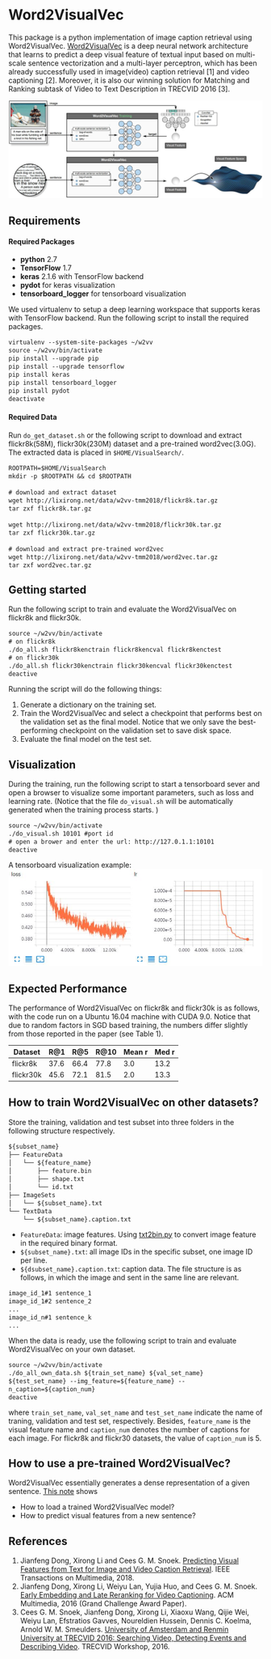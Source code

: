 # Word2VisualVec

This package is a python implementation of image caption retrieval using Word2VisualVec. [Word2VisualVec](https://ieeexplore.ieee.org/document/8353472/) is a deep neural network architecture that learns to predict a deep visual feature of textual input based on multi-scale sentence vectorization and a multi-layer perceptron, which has been already successfully used in image(video) caption retrieval [1] and video captioning [2]. Moreover, it is also our winning solution for Matching and Ranking subtask of Video to Text Description in TRECVID 2016 [3].

![image](w2vv.jpg)

## Requirements

#### Required Packages
* **python** 2.7
* **TensorFlow** 1.7 
* **keras** 2.1.6 with TensorFlow backend
* **pydot** for keras visualization
* **tensorboard_logger** for tensorboard visualization

We used virtualenv to setup a deep learning workspace that supports keras with TensorFlow backend.
Run the following script to install the required packages.
```shell
virtualenv --system-site-packages ~/w2vv
source ~/w2vv/bin/activate
pip install --upgrade pip
pip install --upgrade tensorflow
pip install keras
pip install tensorboard_logger
pip install pydot
deactivate
```

#### Required Data
Run `do_get_dataset.sh` or the following script to download and extract flickr8k(58M), flickr30k(230M) dataset and a pre-trained word2vec(3.0G).
The extracted data is placed in `$HOME/VisualSearch/`.
```shell
ROOTPATH=$HOME/VisualSearch
mkdir -p $ROOTPATH && cd $ROOTPATH

# download and extract dataset
wget http://lixirong.net/data/w2vv-tmm2018/flickr8k.tar.gz
tar zxf flickr8k.tar.gz

wget http://lixirong.net/data/w2vv-tmm2018/flickr30k.tar.gz
tar zxf flickr30k.tar.gz

# download and extract pre-trained word2vec
wget http://lixirong.net/data/w2vv-tmm2018/word2vec.tar.gz
tar zxf word2vec.tar.gz
```


## Getting started
Run the following script to train and evaluate the Word2VisualVec on flickr8k and flickr30k.
```shell
source ~/w2vv/bin/activate
# on flickr8k
./do_all.sh flickr8kenctrain flickr8kencval flickr8kenctest
# on flickr30k
./do_all.sh flickr30kenctrain flickr30kencval flickr30kenctest
deactive
```
Running the script will do the following things:
1. Generate a dictionary on the training set.
2. Train the Word2VisualVec and select a checkpoint that performs best on the validation set as the final model. Notice that we only save the best-performing checkpoint on the validation set to save disk space.
3. Evaluate the final model on the test set.

## Visualization

During the training, run the following script to start a tensorboard sever and open a browser to visualize some important parameters, such as loss and learning rate. (Notice that the file `do_visual.sh` will be automatically generated when the training process starts. )
```shell
source ~/w2vv/bin/activate
./do_visual.sh 10101 #port id
# open a brower and enter the url: http://127.0.1.1:10101
deactive
```
A tensorboard visualization example:
![image](tensorboard_visual.jpg)



## Expected Performance
The performance of Word2VisualVec on flickr8k and flickr30k is as follows, with the code run on a Ubuntu 16.04 machine with CUDA 9.0. Notice that due to random factors in SGD based training,  the numbers differ slightly from those reported in the paper (see Table 1).

| Dataset | R@1 | R@5 | R@10 | Mean r |	Med r |
| ------------- | ------------- | ------------- | ------------- |  ------------- | ------------- |
| flickr8k | 37.6 | 66.4 | 77.8 | 3.0 | 13.2 |
| flickr30k | 45.6 | 72.1 | 81.5 | 2.0 | 13.3 |




## How to train Word2VisualVec on other datasets?

Store the training, validation and test subset into three folders in the following structure respectively.
```shell
${subset_name}
├── FeatureData
│   └── ${feature_name}
│       ├── feature.bin
│       ├── shape.txt
│       └── id.txt
├── ImageSets
│   └── ${subset_name}.txt
└── TextData
    └── ${subset_name}.caption.txt

```

* `FeatureData`: image features. Using [txt2bin.py](simpleknn/txt2bin.py) to convert image feature in the required binary format.
* `${subset_name}.txt`: all image IDs in the specific subset, one image ID per line.
* `${dsubset_name}.caption.txt`: caption data. The file structure is as follows, in which the image and sent in the same line are relevant.
```
image_id_1#1 sentence_1
image_id_1#2 sentence_2
...
image_id_n#1 sentence_k
...
```

When the data is ready, use the following script to train and evaluate Word2VisualVec on your own dataset.
```shell
source ~/w2vv/bin/activate
./do_all_own_data.sh ${train_set_name} ${val_set_name} ${test_set_name} --img_feature=${feature_name} --n_caption=${caption_num}
deactive
```
where `train_set_name`, `val_set_name` and `test_set_name` indicate the name of traning, validation and test set, respectively. Besides, `feature_name` is the visual feature name and `caption_num` denotes the number of captions for each image. For flickr8k and flickr30 datasets, the value of `caption_num` is 5. 

## How to use a pre-trained Word2VisualVec?
Word2VisualVec essentially generates a dense representation of a given sentence.
[This note](w2vv_representation.ipynb) shows
* How to load a trained Word2VisualVec model?
* How to predict visual features from a new sentence?


## References
1. Jianfeng Dong, Xirong Li and Cees G. M. Snoek. [Predicting Visual Features from Text for Image and Video Caption Retrieval](https://ieeexplore.ieee.org/document/8353472/). IEEE Transactions on Multimedia, 2018.
2. Jianfeng Dong, Xirong Li, Weiyu Lan, Yujia Huo, and Cees G. M. Snoek. [Early Embedding and Late Reranking for Video Captioning](http://dl.acm.org/citation.cfm?id=2984064). ACM Multimedia, 2016 (Grand Challenge Award Paper).
3. Cees G. M. Snoek, Jianfeng Dong, Xirong Li, Xiaoxu Wang, Qijie Wei, Weiyu Lan, Efstratios Gavves, Noureldien Hussein, Dennis C. Koelma, Arnold W. M. Smeulders. [University of Amsterdam and Renmin University at TRECVID 2016: Searching Video, Detecting Events and Describing Video](https://www-nlpir.nist.gov/projects/tvpubs/tv16.papers/mediamill.pdf). TRECVID Workshop, 2016.
